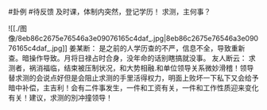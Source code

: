#卦例 #待反馈 
及时课，体制内突然，登记学历！
求测，主何事？

![[./图像/8eb86c2675e76546a3e09076165c4daf_.jpg|8eb86c2675e76546a3e09076165c4daf_.jpg]]
姜某断：
	是之前的人学历查的不严，信息不全，导致重新查。暗操作导致。月将日禄占时合身，没年命的话别瞎搞就没事。
	友人断云：
	求测者，祸消福临，结束被压制状况，和大势相融.和单位领导关系微妙滑稽！领导替求测的会说点好但是会阻止求测的手里活得权力，明面上败坏一下私下又会给予暗中补偿，主吉利！会有二件事发生，一件和工资有关，一件和工作性质迎来变化有关！建议，求测的別冲撞领导！